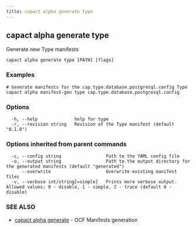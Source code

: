 ```yaml
---
title: capact alpha generate type
---
```


## capact alpha generate type

Generate new Type manifests

```
capact alpha generate type [PATH] [flags]
```

### Examples

```
# Generate manifests for the cap.type.database.postgresql.config Type
capact alpha manifest-gen type cap.type.database.postgresql.config
```

### Options

```
  -h, --help              help for type
  -r, --revision string   Revision of the Type manifest (default "0.1.0")
```

### Options inherited from parent commands

```
  -c, --config string                 Path to the YAML config file
  -o, --output string                 Path to the output directory for the generated manifests (default "generated")
      --overwrite                     Overwrite existing manifest files
  -v, --verbose int/string[=simple]   Prints more verbose output. Allowed values: 0 - disable, 1 - simple, 2 - trace (default 0 - disable)
```

### SEE ALSO

* [capact alpha generate](capact_alpha_generate.md)	 - OCF Manifests generation

